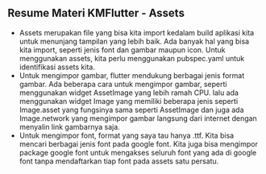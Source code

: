 ## Resume Materi KMFlutter - Assets
- Assets merupakan file yang bisa kita import kedalam build aplikasi kita untuk menunjang tampilan yang lebih baik. Ada banyak hal yang bisa kita import, seperti jenis font dan gambar maupun icon. Untuk menggunakan assets, kita perlu menggunakan pubspec.yaml untuk identifikasi assets kita.
- Untuk mengimpor gambar, flutter mendukung berbagai jenis format gambar. Ada beberapa cara untuk mengimpor gambar, seperti menggunakan widget AssetImage yang lebih ramah CPU. lalu ada menggunakan widget Image yang memiliki beberapa jenis seperti Image.asset yang fungsinya sama seperti AssetImage dan juga ada Image.network yang mengimpor gambar langsung dari internet dengan menyalin link gambarnya saja.
- Untuk mengimpor font, format yang saya tau hanya .ttf. Kita bisa mencari berbagai jenis font pada google font. Kita juga bisa mengimpor package google font untuk mengakses seluruh font yang ada di google font tanpa mendaftarkan tiap font pada assets satu persatu.